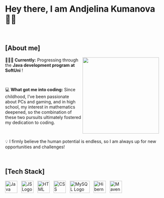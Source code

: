 # Hey there, I am Andjelina Kumanova 👋🏻

<br>

## [About me]

<img src="https://i.giphy.com/media/v1.Y2lkPTc5MGI3NjExcWludmxpb2pzMDc3NWQxdmszOWF4bHZ5MzVrNnlzdnBidnYxN2cyOSZlcD12MV9pbnRlcm5hbF9naWZfYnlfaWQmY3Q9Zw/QXwtfadqo7wbfmT46H/giphy.gif" width="250px" align="right" />
 
👩🏻‍💻 **Currently:** Progressing through the **Java development program at SoftUni** !

<br>

💻 **What got me into coding:** Since childhood, I’ve been passionate about PCs and gaming, and in high school, my interest in mathematics deepened, so
the combination of these two pursuits ultimately fostered my dedication to coding.

<br>

💡 I firmly believe the human potential is endless, so I am always up for new opportunities and challenges!

<br>

##  [Tech Stack]
 <img  src="https://cdn4.iconfinder.com/data/icons/logos-and-brands/512/181_Java_logo_logos-512.png" alt="Java Logo" width="40" height="40" align="left" style="padding-right: 10px;"/> <img src="https://upload.wikimedia.org/wikipedia/commons/6/6a/JavaScript-logo.png" alt="JS Logo" width="40" height="40" align="left" style="padding-right: 10px;" /> <img src="https://upload.wikimedia.org/wikipedia/commons/thumb/3/38/HTML5_Badge.svg/2048px-HTML5_Badge.svg.png" alt="HTML Logo" width="40" height="40" align="left" style="padding-right: 10px;" /> <img src="https://cdn.worldvectorlogo.com/logos/css-3.svg" alt="CSS Logo" width="40" height="40" align="left" style="padding-right: 10px;"/> <img src="https://upload.wikimedia.org/wikipedia/labs/8/8e/Mysql_logo.png" alt="MySQL Logo" width="65" height="40" align="left" style="padding-right: 10px;"/> <img src="https://www.cdnlogo.com/logos/h/29/hibernate.svg" alt="Hibernate Logo" width="40" height="40" align="left" style="padding-right: 10px;"/> <img src="https://icons-for-free.com/iff/png/512/vscode+icons+type+maven-1324451386617447973.png" alt="Maven Logo" width="40" height="40" align="left" style="padding-right: 10px;"/> 

